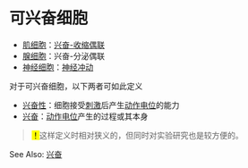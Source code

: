 # 可兴奋细胞

- [肌细胞](肌组织.md)：[兴奋-收缩偶联](兴奋-收缩偶联.md)
- [腺细胞](腺细胞.md)：兴奋-分泌偶联
- [神经细胞](神经细胞.md)：[神经冲动](神经冲动.md)

对于可兴奋细胞，以下两者可如此定义
- [兴奋性](兴奋性.md)：细胞接受[刺激](刺激.md)后产生[动作电位](动作电位.md)的能力
- [兴奋](兴奋.md)：[动作电位](动作电位.md)产生的过程或其本身

> <mark>！</mark>这样定义时相对狭义的，但同时对实验研究也是较方便的。

See Also: [兴奋](兴奋.md)
